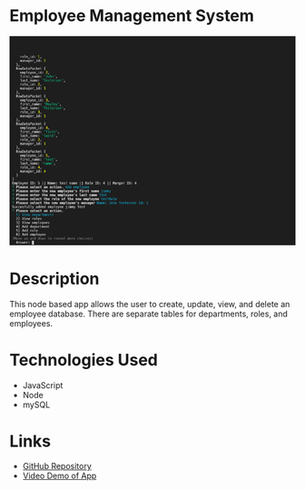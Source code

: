 # Employee Management System

![Image of the app in action](./assets/ems.png)

# Description
This node based app allows the user to create, update, view, and delete an employee database. There are separate tables for departments, roles, and employees.

# Technologies Used
- JavaScript
- Node
- mySQL

# Links
- [GitHub Repository](https://github.com/ashtonwalden34/employee-management-system)
- [Video Demo of App](https://drive.google.com/file/d/1_owe8KCxh9Yah4te--o_kWMX5ABJlMuA/view?usp=sharing)